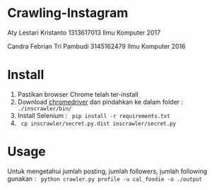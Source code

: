 # Crawling-Instagram

Aty Lestari Kristanto         1313617013    Ilmu Komputer 2017 <br>

Candra Febrian Tri Pambudi    3145162479    Ilmu Komputer 2016


# Install

1. Pastikan browser Chrome telah ter-install
2. Download <a href="https://sites.google.com/a/chromium.org/chromedriver/">chromedriver</a> dan pindahkan ke dalam folder : <code> ./inscrawler/bin/ </code>
3. Install Selenium : <code> pip install -r requirements.txt </code>
4. <code> cp inscrawler/secret.py.dist inscrawler/secret.py </code>


# Usage

Untuk mengetahui jumlah posting, jumlah followers, jumlah following gunakan :
<code> python crawler.py profile -u cal_foodie -o ./output </code> <br>
